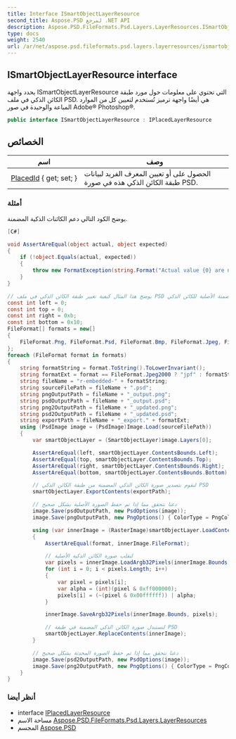```yaml
---
title: Interface ISmartObjectLayerResource
second_title: Aspose.PSD لمرجع .NET API
description: Aspose.PSD.FileFormats.Psd.Layers.LayerResources.ISmartObjectLayerResource واجهه المستخدم. يحدد واجهة ISmartObjectLayerResource التي تحتوي على معلومات حول مورد طبقة الكائن الذكي في ملف PSD. هي أيضًا واجهة ترميز تُستخدم لتعيين كل من الموارد المباعة والوحيدة في صور Adobe Photoshop.
type: docs
weight: 2540
url: /ar/net/aspose.psd.fileformats.psd.layers.layerresources/ismartobjectlayerresource/
---
```

## ISmartObjectLayerResource interface

يحدد واجهة ISmartObjectLayerResource التي تحتوي على معلومات حول مورد طبقة الكائن الذكي في ملف PSD. هي أيضًا واجهة ترميز تُستخدم لتعيين كل من الموارد المباعة والوحيدة في صور Adobe® Photoshop®.

```csharp
public interface ISmartObjectLayerResource : IPlacedLayerResource
```

## الخصائص

| اسم | وصف |
| --- | --- |
| [PlacedId](../../aspose.psd.fileformats.psd.layers.layerresources/ismartobjectlayerresource/placedid/) { get; set; } | الحصول على أو تعيين المعرف الفريد لبيانات طبقة الكائن الذكي هذه في صورة PSD. |

### أمثلة

يوضح الكود التالي دعم الكائنات الذكية المضمنة.

```csharp
[C#]

void AssertAreEqual(object actual, object expected)
{
    if (!object.Equals(actual, expected))
    {
        throw new FormatException(string.Format("Actual value {0} are not equal to expected {1}.", actual, expected));
    }
}

// يوضح هذا المثال كيفية تغيير طبقة الكائن الذكي في ملف PSD وتصدير / تحديث المحتويات المضمنة الأصلية للكائن الذكي.
const int left = 0;
const int top = 0;
const int right = 0xb;
const int bottom = 0x10;
FileFormat[] formats = new[]
{
    FileFormat.Png, FileFormat.Psd, FileFormat.Bmp, FileFormat.Jpeg, FileFormat.Gif, FileFormat.Tiff, FileFormat.Jpeg2000
};
foreach (FileFormat format in formats)
{
    string formatString = format.ToString().ToLowerInvariant();
    string formatExt = format == FileFormat.Jpeg2000 ? "jpf" : formatString;
    string fileName = "r-embedded-" + formatString;
    string sourceFilePath = fileName + ".psd";
    string pngOutputPath = fileName + "_output.png";
    string psdOutputPath = fileName + "_output.psd";
    string png2OutputPath = fileName + "_updated.png";
    string psd2OutputPath = fileName + "_updated.psd";
    string exportPath = fileName + "_export." + formatExt;
    using (PsdImage image = (PsdImage)Image.Load(sourceFilePath))
    {
        var smartObjectLayer = (SmartObjectLayer)image.Layers[0];

        AssertAreEqual(left, smartObjectLayer.ContentsBounds.Left);
        AssertAreEqual(top, smartObjectLayer.ContentsBounds.Top);
        AssertAreEqual(right, smartObjectLayer.ContentsBounds.Right);
        AssertAreEqual(bottom, smartObjectLayer.ContentsBounds.Bottom);

        // لنقوم بتصدير صورة الكائن الذكي المضمنة من طبقة الكائن الذكي PSD
        smartObjectLayer.ExportContents(exportPath);

        // دعنا نتحقق مما إذا تم حفظ الصورة الأصلية بشكل صحيح
        image.Save(psdOutputPath, new PsdOptions(image));
        image.Save(pngOutputPath, new PngOptions() { ColorType = PngColorType.TruecolorWithAlpha });

        using (var innerImage = (RasterImage)smartObjectLayer.LoadContents(null))
        {
            AssertAreEqual(format, innerImage.FileFormat);

            // لنقلب صورة الكائن الذكية الأصلية
            var pixels = innerImage.LoadArgb32Pixels(innerImage.Bounds);
            for (int i = 0; i < pixels.Length; i++)
            {
                var pixel = pixels[i];
                var alpha = (int)(pixel & 0xff000000);
                pixels[i] = (~(pixel & 0x00ffffff)) | alpha;
            }

            innerImage.SaveArgb32Pixels(innerImage.Bounds, pixels);

            // لنستبدل صورة الكائن الذكي المضمنة في طبقة PSD
            smartObjectLayer.ReplaceContents(innerImage);
        }

        // دعنا نتحقق مما إذا تم حفظ الصورة المحدثة بشكل صحيح
        image.Save(psd2OutputPath, new PsdOptions(image));
        image.Save(png2OutputPath, new PngOptions() { ColorType = PngColorType.TruecolorWithAlpha });
    }
}
```

### أنظر أيضا

* interface [IPlacedLayerResource](../iplacedlayerresource/)
* مساحة الاسم [Aspose.PSD.FileFormats.Psd.Layers.LayerResources](../../aspose.psd.fileformats.psd.layers.layerresources/)
* المجسم [Aspose.PSD](../../)


